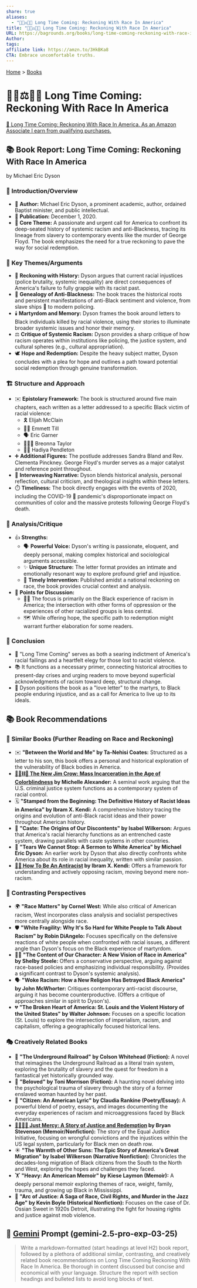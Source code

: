 ```yaml
---
share: true
aliases:
  - "🧑🏿⚖️🧑🏻 Long Time Coming: Reckoning With Race In America"
title: "🧑🏿⚖️🧑🏻 Long Time Coming: Reckoning With Race In America"
URL: https://bagrounds.org/books/long-time-coming-reckoning-with-race-in-america
Author: 
tags: 
affiliate link: https://amzn.to/3HkBKa8
CTA: Embrace uncomfortable truths.
---
```

[Home](../index.md) > [Books](./index.md)  
# 🧑🏿⚖️🧑🏻 Long Time Coming: Reckoning With Race In America  
[🛒 Long Time Coming: Reckoning With Race In America. As an Amazon Associate I earn from qualifying purchases.](https://amzn.to/3HkBKa8)  
  
## 📚 Book Report: Long Time Coming: Reckoning With Race In America  
by Michael Eric Dyson  
  
### 📢 Introduction/Overview  
  
* 👤 **Author:** Michael Eric Dyson, a prominent academic, author, ordained Baptist minister, and public intellectual.  
* 📅 **Publication:** December 1, 2020.  
* 🎯 **Core Theme:** A passionate and urgent call for America to confront its deep-seated history of systemic racism and anti-Blackness, tracing its lineage from slavery to contemporary events like the murder of George Floyd. The book emphasizes the need for a true reckoning to pave the way for social redemption.  
  
### 🔑 Key Themes/Arguments  
  
* 📜 **Reckoning with History:** Dyson argues that current racial injustices (police brutality, systemic inequality) are direct consequences of America's failure to fully grapple with its racist past.  
* 🧬 **Genealogy of Anti-Blackness:** The book traces the historical roots and persistent manifestations of anti-Black sentiment and violence, from slave ships 🚢 to modern policing.  
* 🕯️ **Martyrdom and Memory:** Dyson frames the book around letters to Black individuals killed by racial violence, using their stories to illuminate broader systemic issues and honor their memory.  
* ⚖️ **Critique of Systemic Racism:** Dyson provides a sharp critique of how racism operates within institutions like policing, the justice system, and cultural spheres (e.g., cultural appropriation).  
* 🕊️ **Hope and Redemption:** Despite the heavy subject matter, Dyson concludes with a plea for hope and outlines a path toward potential social redemption through genuine transformation.  
  
### 🏗️ Structure and Approach  
  
* ✉️ **Epistolary Framework:** The book is structured around five main chapters, each written as a letter addressed to a specific Black victim of racial violence:  
    * 🎗️ Elijah McClain  
    * 👦🏾 Emmett Till  
    * 🗣️ Eric Garner  
    * 👩🏾‍⚕️ Breonna Taylor  
    * 👧🏾 Hadiya Pendleton  
* ➕ **Additional Figures:** The postlude addresses Sandra Bland and Rev. Clementa Pinckney. George Floyd's murder serves as a major catalyst and reference point throughout.  
* 🧵 **Interweaving Narrative:** Dyson blends historical analysis, personal reflection, cultural criticism, and theological insights within these letters.  
* ⏱️ **Timeliness:** The book directly engages with the events of 2020, including the COVID-19 🦠 pandemic's disproportionate impact on communities of color and the massive protests following George Floyd's death.  
  
### 🔎 Analysis/Critique  
  
* 👍 **Strengths:**  
    * 🗣️ **Powerful Voice:** Dyson's writing is passionate, eloquent, and deeply personal, making complex historical and sociological arguments accessible.  
    * ✨ **Unique Structure:** The letter format provides an intimate and emotionally resonant way to explore profound grief and injustice.  
    * 📰 **Timely Intervention:** Published amidst a national reckoning on race, the book provides crucial context and analysis.  
* 🤔 **Points for Discussion:**  
    * ✊🏾 The focus is primarily on the Black experience of racism in America; the intersection with other forms of oppression or the experiences of other racialized groups is less central.  
    * 🗺️ While offering hope, the specific path to redemption might warrant further elaboration for some readers.  
  
### 🏁 Conclusion  
  
* 📌 "Long Time Coming" serves as both a searing indictment of America's racial failings and a heartfelt elegy for those lost to racist violence.  
* 📚 It functions as a necessary primer, connecting historical atrocities to present-day crises and urging readers to move beyond superficial acknowledgments of racism toward deep, structural change.  
* 💌 Dyson positions the book as a "love letter" to the martyrs, to Black people enduring injustice, and as a call for America to live up to its ideals.  
  
## 📚 Book Recommendations  
  
### 📖 Similar Books (Further Reading on Race and Reckoning)  
  
* ✉️ **"Between the World and Me" by Ta-Nehisi Coates:** Structured as a letter to his son, this book offers a personal and historical exploration of the vulnerability of Black bodies in America.  
* **[🧑🏿⛓️🙈 The New Jim Crow: Mass Incarceration in the Age of Colorblindness](./the-new-jim-crow-mass-incarceration-in-the-age-of-colorblindness.md) by Michelle Alexander:** A seminal work arguing that the U.S. criminal justice system functions as a contemporary system of racial control.  
* 🗓️ **"Stamped from the Beginning: The Definitive History of Racist Ideas in America" by Ibram X. Kendi:** A comprehensive history tracing the origins and evolution of anti-Black racist ideas and their power throughout American history.  
* 🏰 **"Caste: The Origins of Our Discontents" by Isabel Wilkerson:** Argues that America's racial hierarchy functions as an entrenched caste system, drawing parallels with caste systems in other countries.  
* 🎤 **"Tears We Cannot Stop: A Sermon to White America" by Michael Eric Dyson:** An earlier work by Dyson that also directly confronts white America about its role in racial inequality, written with similar passion.  
* **[✊🏿 How To Be An Antiracist](./how-to-be-an-antiracist.md) by Ibram X. Kendi:** Offers a framework for understanding and actively opposing racism, moving beyond mere non-racism.  
  
### 🔄 Contrasting Perspectives  
  
* 🌍 **"Race Matters" by Cornel West:** While also critical of American racism, West incorporates class analysis and socialist perspectives more centrally alongside race.  
* 🛡️ **"White Fragility: Why It's So Hard for White People to Talk About Racism" by Robin DiAngelo:** Focuses specifically on the defensive reactions of white people when confronted with racial issues, a different angle than Dyson's focus on the Black experience of martyrdom.  
* 🧑‍💼 **"The Content of Our Character: A New Vision of Race in America" by Shelby Steele:** Offers a conservative perspective, arguing against race-based policies and emphasizing individual responsibility. (Provides a significant contrast to Dyson's systemic analysis).  
* 🗣️ **"Woke Racism: How a New Religion Has Betrayed Black America" by John McWhorter:** Critiques contemporary anti-racist discourse, arguing it has become counterproductive. (Offers a critique of approaches similar in spirit to Dyson's).  
* 💔 **"The Broken Heart of America: St. Louis and the Violent History of the United States" by Walter Johnson:** Focuses on a specific location (St. Louis) to explore the intersection of imperialism, racism, and capitalism, offering a geographically focused historical lens.  
  
### 🎭 Creatively Related Books  
  
* 🚂 **"The Underground Railroad" by Colson Whitehead (Fiction):** A novel that reimagines the Underground Railroad as a literal train system, exploring the brutality of slavery and the quest for freedom in a fantastical yet historically grounded way.  
* 👻 **"Beloved" by Toni Morrison (Fiction):** A haunting novel delving into the psychological trauma of slavery through the story of a former enslaved woman haunted by her past.  
* 🎤 **"Citizen: An American Lyric" by Claudia Rankine (Poetry/Essay):** A powerful blend of poetry, essays, and images documenting the everyday experiences of racism and microaggressions faced by Black Americans.  
* **[🧑🏿‍⚖️🔄 Just Mercy: A Story of Justice and Redemption](./just-mercy-a-story-of-justice-and-redemption.md) by Bryan Stevenson (Memoir/Nonfiction):** The story of the Equal Justice Initiative, focusing on wrongful convictions and the injustices within the US legal system, particularly for Black men on death row.  
* ☀️ **"The Warmth of Other Suns: The Epic Story of America's Great Migration" by Isabel Wilkerson (Narrative Nonfiction):** Chronicles the decades-long migration of Black citizens from the South to the North and West, exploring the hopes and challenges they faced.  
* 🏋️ **"Heavy: An American Memoir" by Kiese Laymon (Memoir):** A deeply personal memoir exploring themes of race, weight, family, trauma, and growing up Black in Mississippi.  
* 🌃 **"Arc of Justice: A Saga of Race, Civil Rights, and Murder in the Jazz Age" by Kevin Boyle (Historical Nonfiction):** Focuses on the case of Dr. Ossian Sweet in 1920s Detroit, illustrating the fight for housing rights and justice against mob violence.  
  
## 💬 [Gemini](../software/gemini.md) Prompt (gemini-2.5-pro-exp-03-25)  
> Write a markdown-formatted (start headings at level H2) book report, followed by a plethora of additional similar, contrasting, and creatively related book recommendations on Long Time Coming Reckoning With Race In America. Be thorough in content discussed but concise and economical with your language. Structure the report with section headings and bulleted lists to avoid long blocks of text.